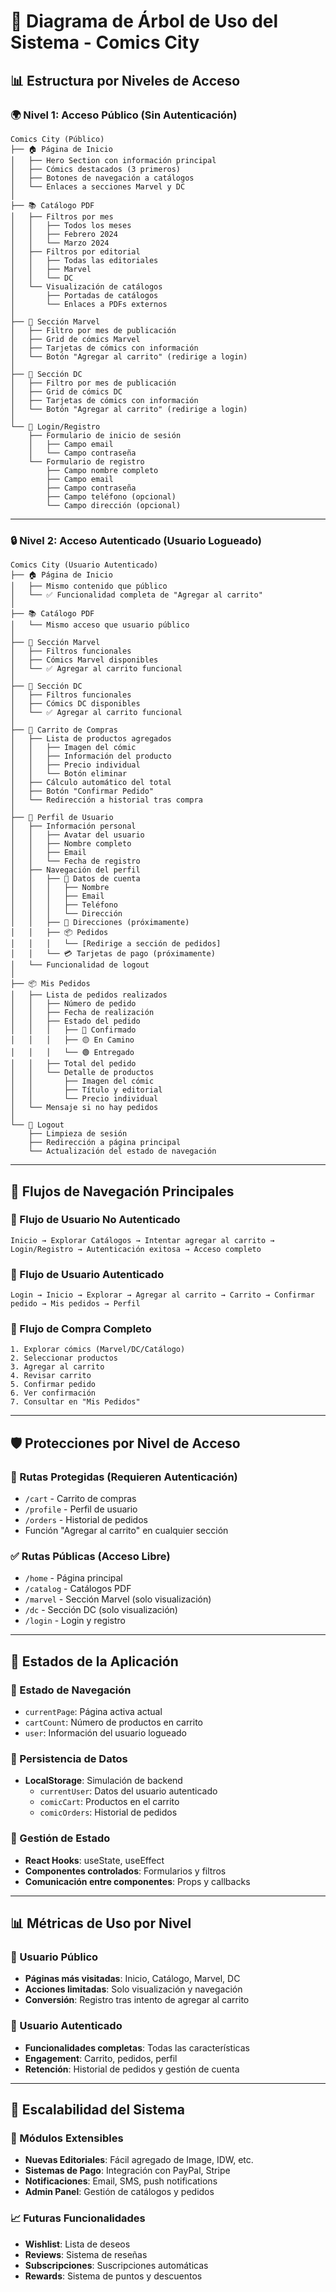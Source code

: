# 🌳 Diagrama de Árbol de Uso del Sistema - Comics City

## 📊 Estructura por Niveles de Acceso

### 🌍 Nivel 1: Acceso Público (Sin Autenticación)

```
Comics City (Público)
├── 🏠 Página de Inicio
│   ├── Hero Section con información principal
│   ├── Cómics destacados (3 primeros)
│   ├── Botones de navegación a catálogos
│   └── Enlaces a secciones Marvel y DC
│
├── 📚 Catálogo PDF
│   ├── Filtros por mes
│   │   ├── Todos los meses
│   │   ├── Febrero 2024
│   │   └── Marzo 2024
│   ├── Filtros por editorial
│   │   ├── Todas las editoriales
│   │   ├── Marvel
│   │   └── DC
│   └── Visualización de catálogos
│       ├── Portadas de catálogos
│       └── Enlaces a PDFs externos
│
├── 🔴 Sección Marvel
│   ├── Filtro por mes de publicación
│   ├── Grid de cómics Marvel
│   ├── Tarjetas de cómics con información
│   └── Botón "Agregar al carrito" (redirige a login)
│
├── 🔵 Sección DC
│   ├── Filtro por mes de publicación
│   ├── Grid de cómics DC
│   ├── Tarjetas de cómics con información
│   └── Botón "Agregar al carrito" (redirige a login)
│
└── 🔐 Login/Registro
    ├── Formulario de inicio de sesión
    │   ├── Campo email
    │   └── Campo contraseña
    └── Formulario de registro
        ├── Campo nombre completo
        ├── Campo email
        ├── Campo contraseña
        ├── Campo teléfono (opcional)
        └── Campo dirección (opcional)
```

---

### 🔒 Nivel 2: Acceso Autenticado (Usuario Logueado)

```
Comics City (Usuario Autenticado)
├── 🏠 Página de Inicio
│   ├── Mismo contenido que público
│   └── ✅ Funcionalidad completa de "Agregar al carrito"
│
├── 📚 Catálogo PDF
│   └── Mismo acceso que usuario público
│
├── 🔴 Sección Marvel
│   ├── Filtros funcionales
│   ├── Cómics Marvel disponibles
│   └── ✅ Agregar al carrito funcional
│
├── 🔵 Sección DC
│   ├── Filtros funcionales
│   ├── Cómics DC disponibles
│   └── ✅ Agregar al carrito funcional
│
├── 🛒 Carrito de Compras
│   ├── Lista de productos agregados
│   │   ├── Imagen del cómic
│   │   ├── Información del producto
│   │   ├── Precio individual
│   │   └── Botón eliminar
│   ├── Cálculo automático del total
│   ├── Botón "Confirmar Pedido"
│   └── Redirección a historial tras compra
│
├── 👤 Perfil de Usuario
│   ├── Información personal
│   │   ├── Avatar del usuario
│   │   ├── Nombre completo
│   │   ├── Email
│   │   └── Fecha de registro
│   ├── Navegación del perfil
│   │   ├── 📝 Datos de cuenta
│   │   │   ├── Nombre
│   │   │   ├── Email
│   │   │   ├── Teléfono
│   │   │   └── Dirección
│   │   ├── 📍 Direcciones (próximamente)
│   │   ├── 📦 Pedidos
│   │   │   └── [Redirige a sección de pedidos]
│   │   └── 💳 Tarjetas de pago (próximamente)
│   └── Funcionalidad de logout
│
├── 📦 Mis Pedidos
│   ├── Lista de pedidos realizados
│   │   ├── Número de pedido
│   │   ├── Fecha de realización
│   │   ├── Estado del pedido
│   │   │   ├── 🔵 Confirmado
│   │   │   ├── 🟡 En Camino
│   │   │   └── 🟢 Entregado
│   │   ├── Total del pedido
│   │   └── Detalle de productos
│   │       ├── Imagen del cómic
│   │       ├── Título y editorial
│   │       └── Precio individual
│   └── Mensaje si no hay pedidos
│
└── 🚪 Logout
    ├── Limpieza de sesión
    ├── Redirección a página principal
    └── Actualización del estado de navegación
```

---

## 🔄 Flujos de Navegación Principales

### 🌊 Flujo de Usuario No Autenticado

```
Inicio → Explorar Catálogos → Intentar agregar al carrito → Login/Registro → Autenticación exitosa → Acceso completo
```

### 🌊 Flujo de Usuario Autenticado

```
Login → Inicio → Explorar → Agregar al carrito → Carrito → Confirmar pedido → Mis pedidos → Perfil
```

### 🌊 Flujo de Compra Completo

```
1. Explorar cómics (Marvel/DC/Catálogo)
2. Seleccionar productos
3. Agregar al carrito
4. Revisar carrito
5. Confirmar pedido
6. Ver confirmación
7. Consultar en "Mis Pedidos"
```

---

## 🛡️ Protecciones por Nivel de Acceso

### 🚫 Rutas Protegidas (Requieren Autenticación)
- `/cart` - Carrito de compras
- `/profile` - Perfil de usuario
- `/orders` - Historial de pedidos
- Función "Agregar al carrito" en cualquier sección

### ✅ Rutas Públicas (Acceso Libre)
- `/home` - Página principal
- `/catalog` - Catálogos PDF
- `/marvel` - Sección Marvel (solo visualización)
- `/dc` - Sección DC (solo visualización)
- `/login` - Login y registro

---

## 🎯 Estados de la Aplicación

### 📱 Estado de Navegación
- `currentPage`: Página activa actual
- `cartCount`: Número de productos en carrito
- `user`: Información del usuario logueado

### 💾 Persistencia de Datos
- **LocalStorage**: Simulación de backend
  - `currentUser`: Datos del usuario autenticado
  - `comicCart`: Productos en el carrito
  - `comicOrders`: Historial de pedidos

### 🔄 Gestión de Estado
- **React Hooks**: useState, useEffect
- **Componentes controlados**: Formularios y filtros
- **Comunicación entre componentes**: Props y callbacks

---

## 📊 Métricas de Uso por Nivel

### 👥 Usuario Público
- **Páginas más visitadas**: Inicio, Catálogo, Marvel, DC
- **Acciones limitadas**: Solo visualización y navegación
- **Conversión**: Registro tras intento de agregar al carrito

### 🔐 Usuario Autenticado
- **Funcionalidades completas**: Todas las características
- **Engagement**: Carrito, pedidos, perfil
- **Retención**: Historial de pedidos y gestión de cuenta

---

## 🚀 Escalabilidad del Sistema

### 🔧 Módulos Extensibles
- **Nuevas Editoriales**: Fácil agregado de Image, IDW, etc.
- **Sistemas de Pago**: Integración con PayPal, Stripe
- **Notificaciones**: Email, SMS, push notifications
- **Admin Panel**: Gestión de catálogos y pedidos

### 📈 Futuras Funcionalidades
- **Wishlist**: Lista de deseos
- **Reviews**: Sistema de reseñas
- **Subscripciones**: Suscripciones automáticas
- **Rewards**: Sistema de puntos y descuentos